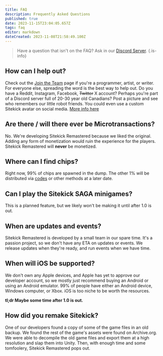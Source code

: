 ```yaml
---
title: FAQ
description: Frequently Asked Questions
published: true
date: 2023-11-15T23:04:05.657Z
tags: faq
editor: markdown
dateCreated: 2023-11-08T21:58:49.100Z
---
```


> Have a question that isn't on the FAQ? Ask in our [Discord Server](http://discord.sitekickremastered.com/).
{.is-info}


## How can I help out?
Check out the [Join the Team](https://sitekickremastered.com/join-the-team/) page if you're a programmer, artist, or writer. For everyone else, spreading the word is the best way to help out. Do you have a Reddit, Instagram, Facebook, ~~Twitter~~ X account? Perhaps you're part of a Discord server full of 20-30 year old Canadians? Post a picture and see who remembers our little robot friends. You could even use a custom Sitekick avatar on social media. [More info here](/Home/Sitekick/Characters/SitePic)

## Are there / will there ever be Microtransactions?
No. We're developing Sitekick Remastered because we liked the original. Adding any form of monetization would ruin the experience for the players. Sitekick Remastered will **never** be monetized. 

## Where can I find chips?
Right now, 99% of chips are spawned in the dump. The other 1% will be distributed via [codes](/Home/Sitekick/Chipendium/Codes) or other methods at a later date.

## Can I play the Sitekick SAGA minigames?
This is a planned feature, but we likely won't be making it until after 1.0 is out.

## When are updates and events?
Sitekick Remastered is developed by a small team in our spare time. It's a passion project, so we don't have any ETA on updates or events. We release updates when they're ready, and run events when we have time.

## When will iOS be supported?
We don't own any Apple devices, and Apple has yet to approve our developer account, so we mostly just recommend buying an Android or using an Android emulator.  99% of people have either an Android device, Windows computer, or Xbox. iOS is too niche to be worth the resources.

**tl;dr Maybe some time after 1.0 is out.**

## How did you remake Sitekick?
One of our developers found a copy of some of the game files in an old backup. We found the rest of the game's assets were found on Archive.org. We were able to decompile the old game files and export them at a high resolution and slap them into Unity. Then, with enough time and some tomfoolery, Sitekick Remastered pops out.